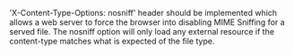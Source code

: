 'X-Content-Type-Options: nosniff' header should be implemented which
allows a web server to force the browser into disabling MIME Sniffing
for a served file. The nosniff option will only load any external resource
if the content-type matches what is expected of the file type.